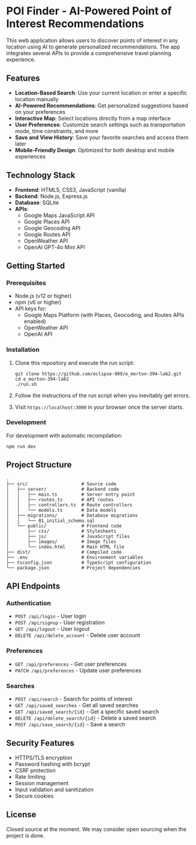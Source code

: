 # POI Finder - AI-Powered Point of Interest Recommendations

This web application allows users to discover points of interest in any location using AI to generate personalized recommendations. The app integrates several APIs to provide a comprehensive travel planning experience.

## Features

- **Location-Based Search**: Use your current location or enter a specific location manually
- **AI-Powered Recommendations**: Get personalized suggestions based on your preferences
- **Interactive Map**: Select locations directly from a map interface
- **User Preferences**: Customize search settings such as transportation mode, time constraints, and more
- **Save and View History**: Save your favorite searches and access them later
- **Mobile-Friendly Design**: Optimized for both desktop and mobile experiences

## Technology Stack

- **Frontend**: HTML5, CSS3, JavaScript (vanilla)
- **Backend**: Node.js, Express.js
- **Database**: SQLite
- **APIs**:
  - Google Maps JavaScript API
  - Google Places API
  - Google Geocoding API
  - Google Routes API
  - OpenWeather API
  - OpenAI GPT-4o Mini API

## Getting Started

### Prerequisites

- Node.js (v12 or higher)
- npm (v6 or higher)
- API keys for:
  - Google Maps Platform (with Places, Geocoding, and Routes APIs enabled)
  - OpenWeather API
  - OpenAI API

### Installation

1. Clone this repository and execute the run script:
   ```
   git clone https://github.com/eclipse-909/e_morton-394-lab2.git
   cd e_morton-394-lab2
   ./run.sh
   ```

2. Follow the instructions of the run script when you inevitably get errors.

3. Visit `https://localhost:3000` in your browser once the server starts.

### Development

For development with automatic recompilation:
```
npm run dev
```

## Project Structure

```
.
├── src/                    # Source code
│   ├── server/             # Backend code
│   │   ├── main.ts         # Server entry point
│   │   ├── routes.ts       # API routes
│   │   ├── controllers.ts  # Route controllers
│   │   └── models.ts       # Data models
│   ├── migrations/         # Database migrations
│   │   └── 01_initial_schema.sql
│   └── public/             # Frontend code
│       ├── css/            # Stylesheets
│       ├── js/             # JavaScript files
│       ├── images/         # Image files
│       └── index.html      # Main HTML file
├── dist/                   # Compiled code
├── .env                    # Environment variables
├── tsconfig.json           # TypeScript configuration
└── package.json            # Project dependencies
```

## API Endpoints

### Authentication
- `POST /api/login` - User login
- `POST /api/signup` - User registration
- `GET /api/logout` - User logout
- `DELETE /api/delete_account` - Delete user account

### Preferences
- `GET /api/preferences` - Get user preferences
- `PATCH /api/preferences` - Update user preferences

### Searches
- `POST /api/search` - Search for points of interest
- `GET /api/saved_searches` - Get all saved searches
- `GET /api/saved_search/{id}` - Get a specific saved search
- `DELETE /api/delete_search/{id}` - Delete a saved search
- `POST /api/save_search/{id}` - Save a search

## Security Features

- HTTPS/TLS encryption
- Password hashing with bcrypt
- CSRF protection
- Rate limiting
- Session management
- Input validation and sanitization
- Secure cookies

## License
Closed source at the moment. We may consider open sourcing when the project is done.